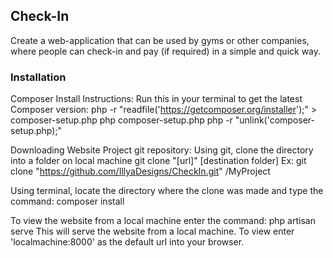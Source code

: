 ## Check-In
Create a web-application that can be used by gyms or other companies, where people can check-in and pay (if required) in a simple and quick way.

### Installation
Composer Install Instructions:
Run this in your terminal to get the latest Composer version:
php -r "readfile('https://getcomposer.org/installer');" > composer-setup.php
php composer-setup.php
php -r "unlink('composer-setup.php);"

Downloading Website Project git repository:
Using git, clone the directory into a folder on local machine
git clone "[url]" [destination folder]
Ex: git clone "https://github.com/IllyaDesigns/CheckIn.git" /MyProject

Using terminal, locate the directory where the clone was made and type the command:
composer install

To view the website from a local machine enter the command:
php artisan serve
This will serve the website from a local machine. To view enter 'localmachine:8000' as the default url into your browser.